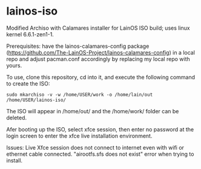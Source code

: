 # lainos-iso
Modified Archiso with Calamares installer for LainOS ISO build; uses linux kernel 6.6.1-zen1-1.

Prerequisites: have the lainos-calamares-config package (https://github.com/The-LainOS-Project/lainos-calamares-config) in a local repo and adjust pacman.conf accordingly by replacing my local repo with yours.

To use, clone this repository, cd into it, and execute the following command to create the ISO:

`sudo mkarchiso -v -w /home/USER/work -o /home/lain/out /home/USER/lainos-iso/`

The ISO will appear in /home/out/ and the /home/work/ folder can be deleted.

Afer booting up the ISO, select xfce session, then enter no password at the login screen to enter the xfce live installation environment.

Issues: Live Xfce session does not connect to internet even with wifi or ethernet cable connected. "airootfs.sfs does not exist" error when trying to install.
